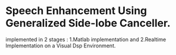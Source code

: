 # Speech Enhancement Using Generalized Side-lobe Canceller.
implemented in 2 stages :
1.Matlab implementation and 
2.Realtime Implementation on a Visual Dsp Environment. 
